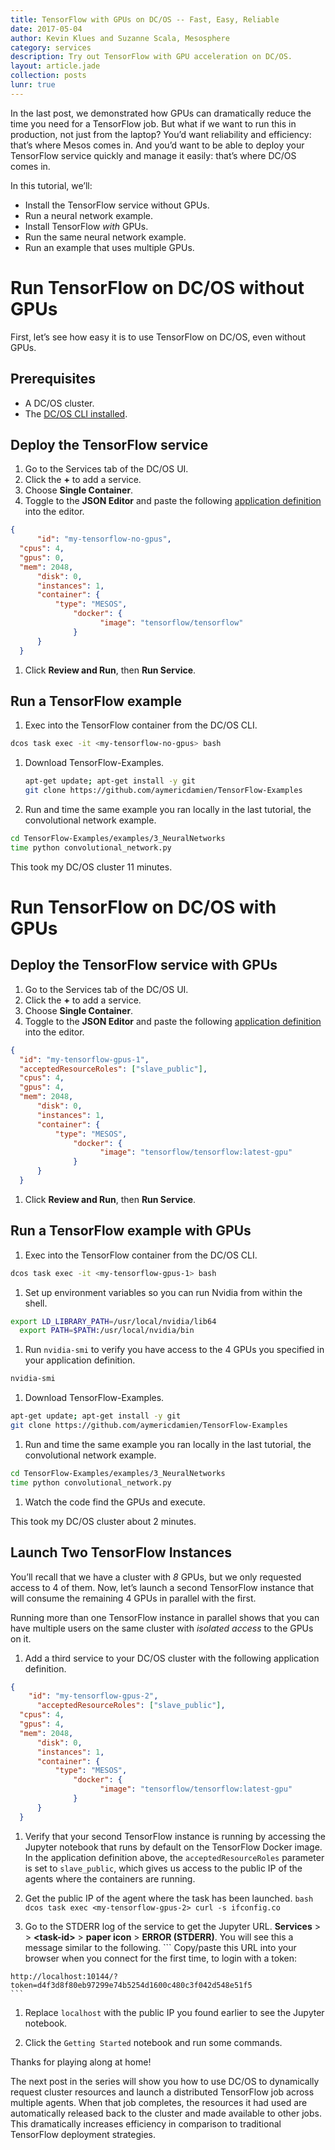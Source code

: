 ```yaml
---
title: TensorFlow with GPUs on DC/OS -- Fast, Easy, Reliable
date: 2017-05-04
author: Kevin Klues and Suzanne Scala, Mesosphere
category: services
description: Try out TensorFlow with GPU acceleration on DC/OS.
layout: article.jade
collection: posts
lunr: true
---
```


In the last post, we demonstrated how GPUs can dramatically reduce the time you need for a TensorFlow job. But what if we want to run this in production, not just from the laptop? You’d want reliability and efficiency: that’s where Mesos comes in. And you’d want to be able to deploy your TensorFlow service quickly and manage it easily: that’s where DC/OS comes in.

In this tutorial, we’ll:
- Install the TensorFlow service without GPUs.
- Run a neural network example.
- Install TensorFlow _with_ GPUs.
- Run the same neural network example.
- Run an example that uses multiple GPUs.

# Run TensorFlow on DC/OS without GPUs

First, let’s see how easy it is to use TensorFlow on DC/OS, even without GPUs.

## Prerequisites
- A DC/OS cluster.
- The [DC/OS CLI installed](https://docs.mesosphere.com/1.9/cli/install/).

## Deploy the TensorFlow service

1. Go to the Services tab of the DC/OS UI.
1. Click the **+** to add a service.
1. Choose **Single Container**.
1. Toggle to the **JSON Editor** and paste the following [application definition](https://docs.mesosphere.com/1.9/deploying-services/creating-services/) into the editor.
  ```json
  {
		"id": "my-tensorflow-no-gpus",
    "cpus": 4,
    "gpus": 0,
    "mem": 2048,
		"disk": 0,
		"instances": 1,
		"container": {
		    "type": "MESOS",
				"docker": {
				      "image": "tensorflow/tensorflow"
				}
		}
	}
  ```
1. Click **Review and Run**, then **Run Service**.

## Run a TensorFlow example

1. Exec into the TensorFlow container from the DC/OS CLI.

  ```bash
  dcos task exec -it <my-tensorflow-no-gpus> bash
  ```

1. Download TensorFlow-Examples.

    ```bash
    apt-get update; apt-get install -y git
    git clone https://github.com/aymericdamien/TensorFlow-Examples
    ```
1. Run and time the same example you ran locally in the last tutorial, the convolutional network example.

  ```bash
  cd TensorFlow-Examples/examples/3_NeuralNetworks
  time python convolutional_network.py
  ```

This took my DC/OS cluster 11 minutes.

# Run TensorFlow on DC/OS with GPUs

## Deploy the TensorFlow service with GPUs

1. Go to the Services tab of the DC/OS UI.
1. Click the **+** to add a service.
1. Choose **Single Container**.
1. Toggle to the **JSON Editor** and paste the following [application definition](https://docs.mesosphere.com/1.9/deploying-services/creating-services/) into the editor.
  ```json
  {
    "id": "my-tensorflow-gpus-1",
    "acceptedResourceRoles": ["slave_public"],
    "cpus": 4,
    "gpus": 4,
    "mem": 2048,
		"disk": 0,
		"instances": 1,
		"container": {
		    "type": "MESOS",
				"docker": {
				      "image": "tensorflow/tensorflow:latest-gpu"
				}
		}
	}
```

1. Click **Review and Run**, then **Run Service**.

## Run a TensorFlow example with GPUs

1. Exec into the TensorFlow container from the DC/OS CLI.

  ```bash
  dcos task exec -it <my-tensorflow-gpus-1> bash
  ```

1. Set up environment variables so you can run Nvidia from within the shell.
  ```bash
  export LD_LIBRARY_PATH=/usr/local/nvidia/lib64
	export PATH=$PATH:/usr/local/nvidia/bin
  ```

1. Run `nvidia-smi` to verify you have access to the 4 GPUs you specified in your application definition.

  ```bash
  nvidia-smi
  ```

1. Download TensorFlow-Examples.

  ```bash
  apt-get update; apt-get install -y git
  git clone https://github.com/aymericdamien/TensorFlow-Examples
  ```

1. Run and time the same example you ran locally in the last tutorial, the convolutional network example.

  ```bash
  cd TensorFlow-Examples/examples/3_NeuralNetworks
  time python convolutional_network.py
  ```

1. Watch the code find the GPUs and execute.

This took my DC/OS cluster  about 2 minutes.

## Launch Two TensorFlow Instances
You’ll recall that we have a cluster with _8_ GPUs, but we only requested access to 4 of them. Now, let’s launch a second TensorFlow instance that will consume the remaining 4 GPUs in parallel with the first.

Running more than one TensorFlow instance in parallel shows that you can have multiple users on the same cluster with _isolated access_ to the GPUs on it.

1. Add a third service to your DC/OS cluster with the following application definition.
  ```json
  {
	  "id": "my-tensorflow-gpus-2",
		"acceptedResourceRoles": ["slave_public"],
    "cpus": 4,
    "gpus": 4,
    "mem": 2048,
		"disk": 0,
		"instances": 1,
		"container": {
		    "type": "MESOS",
				"docker": {
				      "image": "tensorflow/tensorflow:latest-gpu"
				}
		}
	}
  ```

1. Verify that your second TensorFlow instance is running by accessing the Jupyter notebook that runs by default on the TensorFlow Docker image. In the application definition above, the `acceptedResourceRoles` parameter is set to `slave_public`, which gives us access to the public IP of the agents where the containers are running.

  1. Get the public IP of the agent where the task has been launched.
    ```bash
    dcos task exec <my-tensorflow-gpus-2> curl -s ifconfig.co
    ```

  1. Go to the STDERR log of the service to get the Jupyter URL. **Services** > **<my-tensorflow-gpus-2>** > **\<task-id\>** > **paper icon** > **ERROR (STDERR)**. You will see this a message similar to the following.
    ```
    Copy/paste this URL into your browser when you connect for the first time, to login with a token:

    http://localhost:10144/?token=d4f3d8f80eb97299e74b5254d1600c480c3f042d548e51f5
    ```

  1. Replace `localhost` with the public IP you found earlier to see the Jupyter notebook.

  1. Click the `Getting Started` notebook and run some commands.

Thanks for playing along at home!

The next post in the series will show you how to use DC/OS to dynamically request cluster resources and launch a distributed TensorFlow job across multiple agents. When that job completes, the resources it had used are automatically released back to the cluster and made available to other jobs. This dramatically increases efficiency in comparison to traditional TensorFlow deployment strategies.
